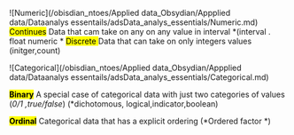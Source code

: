 ![Numeric](/obisdian_ntoes/Applied data_Obsydian/Appplied data/Dataanalys essentails/adsData_analys_essentials/Numeric.md)
<mark class="hltr-try">Continues</mark> 
Data that cam take on any on any value in interval
*(interval . float numeric *
<mark class="hltr-try">Discrete </mark>
Data that can take on only integers values (initger,count)

![Categorical](/obisdian_ntoes/Applied data_Obsydian/Appplied data/Dataanalys essentails/adsData_analys_essentials/Categorical.md)

<mark class="hltr-try">**Binary**</mark>
A special case of categorical data with just two categories of values (*0/1 ,true/false*)
(*dichotomous, logical,indicator,boolean)

<mark class="hltr-try">**Ordinal**</mark>
Categorical data that has a explicit ordering (*Ordered factor *)